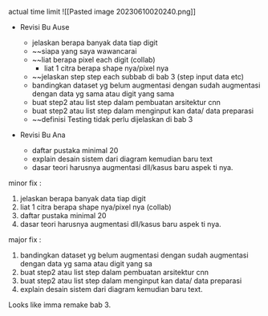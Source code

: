actual time limit
![[Pasted image 20230610020240.png]]
- Revisi Bu Ause
	- jelaskan berapa banyak data tiap digit 
	- ~~siapa yang saya wawancarai
	- ~~liat berapa pixel each digit (collab)
		- liat 1 citra berapa shape nya/pixel nya
	- ~~jelaskan step step each subbab di bab 3 (step input data etc)
	- bandingkan dataset yg belum augmentasi dengan sudah augmentasi dengan data yg sama atau digit yang sama
	- buat step2 atau list step dalam pembuatan arsitektur cnn
	- buat step2 atau list step dalam menginput kan data/ data preparasi
	- ~~definisi Testing tidak perlu dijelaskan di bab 3

- Revisi Bu Ana
	- daftar pustaka minimal 20
	- explain desain sistem dari diagram kemudian baru text 
	- dasar teori harusnya augmentasi dll/kasus baru aspek ti nya.

minor fix :
1. jelaskan berapa banyak data tiap digit 
2. liat 1 citra berapa shape nya/pixel nya (collab)
3. daftar pustaka minimal 20
4. dasar teori harusnya augmentasi dll/kasus baru aspek ti nya.

major fix :
1. bandingkan dataset yg belum augmentasi dengan sudah augmentasi dengan data yg sama atau digit yang sa
2. buat step2 atau list step dalam pembuatan arsitektur cnn
3. buat step2 atau list step dalam menginput kan data/ data preparasi
4. explain desain sistem dari diagram kemudian baru text.

Looks like imma remake bab 3.